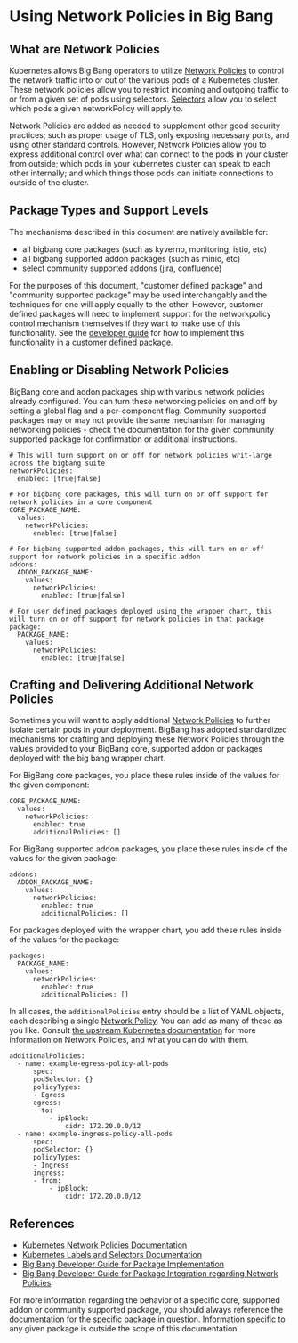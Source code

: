 # Using Network Policies in Big Bang

## What are Network Policies

Kubernetes allows Big Bang operators to utilize [Network Policies](https://kubernetes.io/docs/concepts/services-networking/network-policies/) to control the network traffic into or out of the various pods of a Kubernetes cluster. These network policies allow you to restrict incoming and outgoing traffic to or from a given set of pods using selectors. [Selectors](https://kubernetes.io/docs/concepts/overview/working-with-objects/labels/) allow you to select which pods a given networkPolicy will apply to. 

Network Policies are added as needed to supplement other good security practices; such as proper usage of TLS, only exposing necessary ports, and using other standard controls. However, Network Policies allow you to express additional control over what can connect to the pods in your cluster from outside; which pods in your kubernetes cluster can speak to each other internally; and which things those pods can initiate connections to outside of the cluster.

## Package Types and Support Levels

The mechanisms described in this document are natively available for:

- all bigbang core packages (such as kyverno, monitoring, istio, etc)
- all bigbang supported addon packages (such as minio, etc)
- select community supported addons (jira, confluence)

For the purposes of this document, "customer defined package" and "community supported package" may be used interchangably and the techniques for one will apply equally to the other. However, customer defined packages will need to implement support for the networkpolicy control mechanism themselves if they want to make use of this functionality. See the [developer guide](../../developer/package-integration/network-policies.md) for how to implement this functionality in a customer defined package. 

## Enabling or Disabling Network Policies

BigBang core and addon packages ship with various network policies already configured. You can turn these networking policies on and off by setting a global flag and a per-component flag. Community supported packages may or may not provide the same mechanism for managing networking policies - check the documentation for the given community supported package for confirmation or additional instructions.

```
# This will turn support on or off for network policies writ-large across the bigbang suite
networkPolicies:
  enabled: [true|false]

# For bigbang core packages, this will turn on or off support for network policies in a core component
CORE_PACKAGE_NAME:
  values:
    networkPolicies:
      enabled: [true|false]

# For bigbang supported addon packages, this will turn on or off support for network policies in a specific addon
addons:
  ADDON_PACKAGE_NAME:
    values:
      networkPolicies:
        enabled: [true|false]

# For user defined packages deployed using the wrapper chart, this will turn on or off support for network policies in that package
package:
  PACKAGE_NAME:
    values:
      networkPolicies:
        enabled: [true|false]
```

## Crafting and Delivering Additional Network Policies

Sometimes you will want to apply additional [Network Policies](https://kubernetes.io/docs/concepts/services-networking/network-policies/) to further isolate certain pods in your deployment. BigBang has adopted standardized mechanisms for crafting and deploying these Network Policies through the values provided to your BigBang core, supported addon or packages deployed with the big bang wrapper chart.

For BigBang core packages, you place these rules inside of the values for the given component:

```
CORE_PACKAGE_NAME:
  values:
    networkPolicies:
      enabled: true
      additionalPolicies: []
```

For BigBang supported addon packages, you place these rules inside of the values for the given package:

```
addons:
  ADDON_PACKAGE_NAME:
    values:
      networkPolicies:
        enabled: true
        additionalPolicies: []
```

For packages deployed with the wrapper chart, you add these rules inside of the values for the package:

```
packages:
  PACKAGE_NAME:
    values:
      networkPolicies:
        enabled: true
        additionalPolicies: []
```

In all cases, the `additionalPolicies` entry should be a list of YAML objects, each describing a single [Network Policy](https://kubernetes.io/docs/concepts/services-networking/network-policies/). You can add as many of these as you like. Consult [the upstream Kubernetes documentation](https://kubernetes.io/docs/concepts/services-networking/network-policies/) for more information on Network Policies, and what you can do with them.

```
additionalPolicies:
  - name: example-egress-policy-all-pods
      spec:
      podSelector: {}
      policyTypes:
      - Egress
      egress:
      - to:
          - ipBlock:
              cidr: 172.20.0.0/12
  - name: example-ingress-policy-all-pods
      spec:
      podSelector: {}
      policyTypes:
      - Ingress
      ingress:
      - from:
          - ipBlock:
              cidr: 172.20.0.0/12
```

## References

* [Kubernetes Network Policies Documentation](https://kubernetes.io/docs/concepts/services-networking/network-policies/)
* [Kubernetes Labels and Selectors Documentation](https://kubernetes.io/docs/concepts/overview/working-with-objects/labels/)
* [Big Bang Developer Guide for Package Implementation](../../developer/develop-package.md)
* [Big Bang Developer Guide for Package Integration regarding Network Policies](../../developer/package-integration/network-policies.md)

For more information regarding the behavior of a specific core, supported addon or community supported package, you should always reference the documentation for the specific package in question. Information specific to any given package is outside the scope of this documentation.